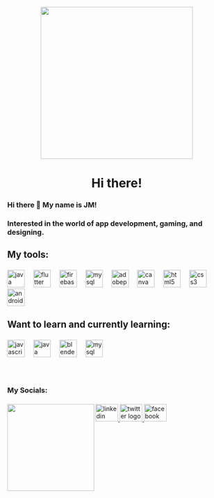 
<!--
**named-JM/named-JM** is a ✨ _special_ ✨ repository because its `README.md` (this file) appears on your GitHub profile.

Here are some ideas to get you started:

- 🔭 I’m currently working on ...
- 🌱 I’m currently learning ...
- 👯 I’m looking to collaborate on ...
- 🤔 I’m looking for help with ...
- 💬 Ask me about ...
- 📫 How to reach me: ...
- 😄 Pronouns: ...
- ⚡ Fun fact: ...
-->


<br clear="both">

<div align="center">
  <img height="350" src="https://i.pinimg.com/originals/bf/16/a0/bf16a028b29a65eebd7241df947bfffe.gif"  />
</div>

###
<h1 align="center">Hi there! </h1>



### Hi there 👋 My name is JM! 


###
<h3>Interested in the world of app development, gaming, and designing.</h3>

<h2 align="left">My tools:</h2>

###

<div>
  <img src="https://cdn.jsdelivr.net/gh/devicons/devicon/icons/java/java-original.svg" height="40" alt="java logo"  />
  <img width="12" />
  <img src="https://cdn.jsdelivr.net/gh/devicons/devicon/icons/flutter/flutter-original.svg" height="40" alt="flutter logo"  />
  <img width="12" />
  <img src="https://skillicons.dev/icons?i=firebase" height="40" alt="firebase logo"  />
  <img width="12" />
  <img src="https://cdn.jsdelivr.net/gh/devicons/devicon/icons/mysql/mysql-original.svg" height="40" alt="mysql logo"  />
  <img width="12" />
  <img src="https://skillicons.dev/icons?i=ps" height="40" alt="adobephotoshop logo"  />
  <img width="12" />
  <img src="https://cdn.jsdelivr.net/gh/devicons/devicon/icons/canva/canva-original.svg" height="40" alt="canva logo"  />
  <img width="12" />
  <img src="https://cdn.simpleicons.org/html5/E34F26" height="40" alt="html5 logo"  />
  <img width="12" />
  <img src="https://cdn.simpleicons.org/css3/1572B6" height="40" alt="css3 logo"  />
  <img width="12" />
  <img src="https://cdn.jsdelivr.net/gh/devicons/devicon/icons/androidstudio/androidstudio-original.svg" height="40" alt="androidstudio logo"  />
</div>

<!--<img align="right" height="200" src="https://i.gifer.com/9TLY.gif"  />
-->
###

<h2 align="left">Want to learn and currently learning:</h2>

###

<div>
  <img src="https://skillicons.dev/icons?i=js" height="40" alt="javascript logo"  />
  <img width="12" />
  <img src="https://cdn.jsdelivr.net/gh/devicons/devicon/icons/java/java-original.svg" height="40" alt="java logo"  />
  <img width="12" />
  <img src="https://skillicons.dev/icons?i=blender" height="40" alt="blender logo"  />
  <img width="12" />
  <img src="https://cdn.jsdelivr.net/gh/devicons/devicon/icons/mysql/mysql-original.svg" height="40" alt="mysql logo"  />
</div>

###

<br clear="both">



###

<h3 align="left">My Socials:</h3>

###

<img align="left" height="200" src="https://c.tenor.com/J63bVPkM9-kAAAAC/tenor.gif"  />

###

<div>
  <a href="https://www.linkedin.com/in/joannacaguco/" target="_blank">
    <img src="https://raw.githubusercontent.com/maurodesouza/profile-readme-generator/master/src/assets/icons/social/linkedin/default.svg" width="52" height="40" alt="linkedin logo"  />
  </a>
  <a href="https://twitter.com/JMappear" target="_blank">
    <img src="https://raw.githubusercontent.com/maurodesouza/profile-readme-generator/master/src/assets/icons/social/twitter/default.svg" width="52" height="40" alt="twitter logo"  />
  </a>
<!--   <a href="https://mail.google.com/mail/u/2/#inbox?compose=CllgCJZdBdXdcdplLRRpLMQPFRXrHMnKQmvZprNmfqmXGgmqzxCjbLzgpKFZfccVGxNWqPSRRBV" target="_blank">
    <img src="https://raw.githubusercontent.com/maurodesouza/profile-readme-generator/master/src/assets/icons/social/gmail/default.svg" width="52" height="40" alt="gmail logo"  />
  </a>-->
  <a href="https://www.facebook.com/JM.cags" target="_blank">
    <img src="https://raw.githubusercontent.com/maurodesouza/profile-readme-generator/master/src/assets/icons/social/facebook/default.svg" width="52" height="40" alt="facebook logo"  />
  </a>
</div>

###
<br>
<!--
<div align="center">
<a href="https://mail.google.com/mail/u/2/#inbox?compose=CllgCJZdBdXdcdplLRRpLMQPFRXrHMnKQmvZprNmfqmXGgmqzxCjbLzgpKFZfccVGxNWqPSRRBV" target="_blank">
    <img src="https://raw.githubusercontent.com/maurodesouza/profile-readme-generator/master/src/assets/icons/social/gmail/default.svg" width="52" height="40" alt="gmail logo"  /> -->
<!--   joannacaguco@gmail.com  </a>
</div> -->
